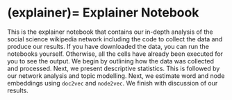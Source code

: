 (explainer)=
Explainer Notebook
==================

This is the explainer notebook that contains our in-depth analysis of the social science wikipedia network including the code to collect the data and produce our results. If you have downloaded the data, you can run the notebooks yourself. Otherwise, all the cells have already been executed for you to see the output. We begin by outlining how the data was collected and processed. Next, we present descriptive statistics. This is followed by our network analysis and topic modelling. Next, we estimate word and node embeddings using `doc2vec` and `node2vec`. We finish with discussion of our results. 